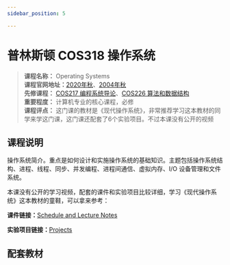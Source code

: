 ```yaml
---
sidebar_position: 5

---
```


# 普林斯顿 COS318 操作系统

>**课程名称：** Operating Systems  
**课程官网地址：**[2020年秋](https://www.cs.princeton.edu/courses/archive/fall20/cos318/index.html)、[2004年秋](https://www.cs.princeton.edu/courses/archive/fall04/cos318/)   
**先修课程：** [COS217 编程系统导论](https://hackway.org/docs/cs/sophomore/programming/cos217)、[COS226 算法和数据结构](https://hackway.org/docs/cs/freshman/datastructure/cos226)      
**重要程度：**  计算机专业的核心课程，必修         
**课程评点：** 这门课的教材是《现代操作系统》，非常推荐学习这本教材的同学来学这门课，这门课还配套了6个实验项目。不过本课没有公开的视频      

## 课程说明
操作系统简介。重点是如何设计和实施操作系统的基础知识。主题包括操作系统结构、进程、线程、同步、并发编程、进程间通信、虚拟内存、I/O 设备管理和文件系统。

本课没有公开的学习视频，配套的课件和实验项目比较详细，学习《现代操作系统》这本教材的童鞋，可以拿来参考：

**课件链接：**[Schedule and Lecture Notes](https://www.cs.princeton.edu/courses/archive/fall20/cos318/schedule.html)

**实验项目链接：**[Projects](https://www.cs.princeton.edu/courses/archive/fall20/cos318/projects.html)

## 配套教材

<Book img="https://hackweek-1251009918.cos.ap-shanghai.myqcloud.com/hackway/cs/s29633301.jpg" url="https://item.jd.com/10026870611405.html" title="现代操作系统 原书第4版 "></Book>







